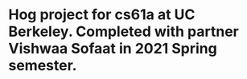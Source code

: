 # Hog project for cs61a at UC Berkeley. Completed with partner Vishwaa Sofaat in 2021 Spring semester.
